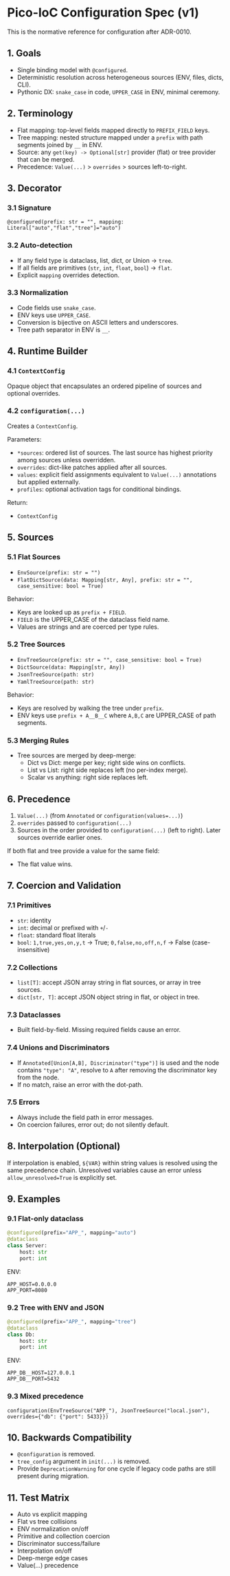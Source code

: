 # Pico-IoC Configuration Spec (v1)

This is the normative reference for configuration after ADR-0010.

## 1. Goals
- Single binding model with `@configured`.
- Deterministic resolution across heterogeneous sources (ENV, files, dicts, CLI).
- Pythonic DX: `snake_case` in code, `UPPER_CASE` in ENV, minimal ceremony.

## 2. Terminology
- Flat mapping: top-level fields mapped directly to `PREFIX_FIELD` keys.
- Tree mapping: nested structure mapped under a `prefix` with path segments joined by `__` in ENV.
- Source: any `get(key) -> Optional[str]` provider (flat) or tree provider that can be merged.
- Precedence: `Value(...)` > `overrides` > sources left-to-right.

## 3. Decorator

### 3.1 Signature
`@configured(prefix: str = "", mapping: Literal["auto","flat","tree"]="auto")`

### 3.2 Auto-detection
- If any field type is dataclass, list, dict, or Union → `tree`.
- If all fields are primitives (`str`, `int`, `float`, `bool`) → `flat`.
- Explicit `mapping` overrides detection.

### 3.3 Normalization
- Code fields use `snake_case`.
- ENV keys use `UPPER_CASE`.
- Conversion is bijective on ASCII letters and underscores.
- Tree path separator in ENV is `__`.

## 4. Runtime Builder

### 4.1 `ContextConfig`
Opaque object that encapsulates an ordered pipeline of sources and optional overrides.

### 4.2 `configuration(...)`
Creates a `ContextConfig`.

Parameters:
- `*sources`: ordered list of sources. The last source has highest priority among sources unless overridden.
- `overrides`: dict-like patches applied after all sources.
- `values`: explicit field assignments equivalent to `Value(...)` annotations but applied externally.
- `profiles`: optional activation tags for conditional bindings.

Return:
- `ContextConfig`

## 5. Sources

### 5.1 Flat Sources
- `EnvSource(prefix: str = "")`
- `FlatDictSource(data: Mapping[str, Any], prefix: str = "", case_sensitive: bool = True)`

Behavior:
- Keys are looked up as `prefix + FIELD`.
- `FIELD` is the UPPER_CASE of the dataclass field name.
- Values are strings and are coerced per type rules.

### 5.2 Tree Sources
- `EnvTreeSource(prefix: str = "", case_sensitive: bool = True)`
- `DictSource(data: Mapping[str, Any])`
- `JsonTreeSource(path: str)`
- `YamlTreeSource(path: str)`

Behavior:
- Keys are resolved by walking the tree under `prefix`.
- ENV keys use `prefix + A__B__C` where `A,B,C` are UPPER_CASE of path segments.

### 5.3 Merging Rules
- Tree sources are merged by deep-merge:
  - Dict vs Dict: merge per key; right side wins on conflicts.
  - List vs List: right side replaces left (no per-index merge).
  - Scalar vs anything: right side replaces left.

## 6. Precedence

1. `Value(...)` (from `Annotated` or `configuration(values=...)`)
2. `overrides` passed to `configuration(...)`
3. Sources in the order provided to `configuration(...)` (left to right). Later sources override earlier ones.

If both flat and tree provide a value for the same field:
- The flat value wins.

## 7. Coercion and Validation

### 7.1 Primitives
- `str`: identity
- `int`: decimal or prefixed with `+`/`-`
- `float`: standard float literals
- `bool`: `1,true,yes,on,y,t` → True; `0,false,no,off,n,f` → False (case-insensitive)

### 7.2 Collections
- `list[T]`: accept JSON array string in flat sources, or array in tree sources.
- `dict[str, T]`: accept JSON object string in flat, or object in tree.

### 7.3 Dataclasses
- Built field-by-field. Missing required fields cause an error.

### 7.4 Unions and Discriminators
- If `Annotated[Union[A,B], Discriminator("type")]` is used and the node contains `"type": "A"`,
  resolve to `A` after removing the discriminator key from the node.
- If no match, raise an error with the dot-path.

### 7.5 Errors
- Always include the field path in error messages.
- On coercion failures, error out; do not silently default.

## 8. Interpolation (Optional)
If interpolation is enabled, `${VAR}` within string values is resolved using the same precedence chain.
Unresolved variables cause an error unless `allow_unresolved=True` is explicitly set.

## 9. Examples

### 9.1 Flat-only dataclass
```python
@configured(prefix="APP_", mapping="auto")
@dataclass
class Server:
    host: str
    port: int
```

ENV:

```
APP_HOST=0.0.0.0
APP_PORT=8080
```

### 9.2 Tree with ENV and JSON

```python
@configured(prefix="APP_", mapping="tree")
@dataclass
class Db:
    host: str
    port: int
```

ENV:

```
APP_DB__HOST=127.0.0.1
APP_DB__PORT=5432
```

### 9.3 Mixed precedence

`configuration(EnvTreeSource("APP_"), JsonTreeSource("local.json"), overrides={"db": {"port": 5433}})`

## 10. Backwards Compatibility

* `@configuration` is removed.
* `tree_config` argument in `init(...)` is removed.
* Provide `DeprecationWarning` for one cycle if legacy code paths are still present during migration.

## 11. Test Matrix

* Auto vs explicit mapping
* Flat vs tree collisions
* ENV normalization on/off
* Primitive and collection coercion
* Discriminator success/failure
* Interpolation on/off
* Deep-merge edge cases
* Value(...) precedence



